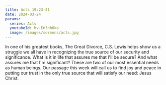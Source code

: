 ```yaml
---
title: Acts 19:23-41
date: 2024-03-24
params:
  series: Acts
  youtubeId: hv-En3nh0ko
  image: /images/sermons/acts.jpg
---
```

In one of his greatest books, The Great Divorce, C.S. Lewis helps show us a struggle we all have in recognizing the true source of our security and significance. What is it in life that assures me that I'll be secure? And what assures me that I'm significant? These are two of our most essential needs as human beings. Our passage this week will call us to find joy and peace in putting our trust in the only true source that will satisfy our need: Jesus Christ.

